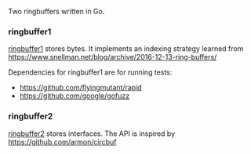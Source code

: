 Two ringbuffers written in Go.

### ringbuffer1

[ringbuffer1](./ringbuffer1) stores bytes. It implements an indexing strategy learned from https://www.snellman.net/blog/archive/2016-12-13-ring-buffers/

Dependencies for ringbuffer1 are for running tests:

* https://github.com/flyingmutant/rapid
* https://github.com/google/gofuzz

### ringbuffer2

[ringbuffer2](./ringbuffer2) stores interfaces. The API is inspired by https://github.com/armon/circbuf
